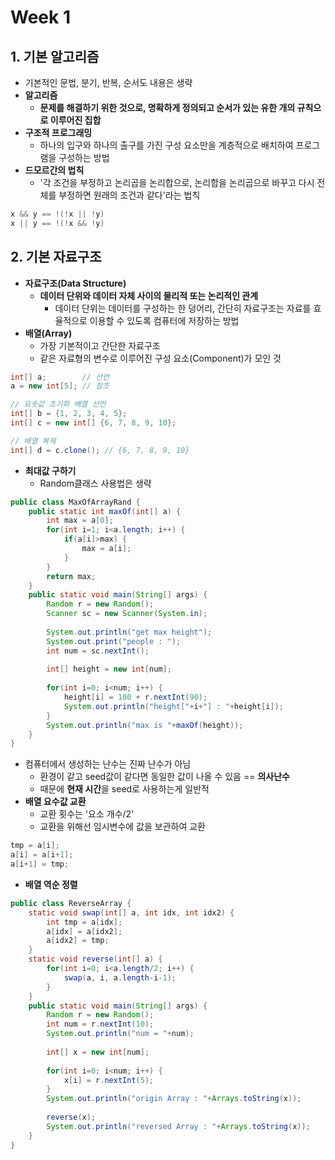 # Week 1

## 1. 기본 알고리즘

* 기본적인 문법, 분기, 반복, 순서도 내용은 생략
* **알고리즘**
  * **문제를 해결하기 위한 것으로, 명확하게 정의되고 순서가 있는 유한 개의 규칙으로 이루어진 집합**
* **구조적 프로그래밍**
  * 하나의 입구와 하나의 출구를 가진 구성 요소만을 계층적으로 배치하여 프로그램을 구성하는 방법
* **드모르간의 법칙**
  * '각 조건을 부정하고 논리곱을 논리합으로, 논리합을 논리곱으로 바꾸고 다시 전체를 부정하면 원래의 조건과 같다'라는 법칙

```java
x && y == !(!x || !y)
x || y == !(!x && !y)
```

## 2. 기본 자료구조

* **자료구조(Data Structure)**
  * **데이터 단위와 데이터 자체 사이의 물리적 또는 논리적인 관계**
    * 데이터 단위는 데이터를 구성하는 한 덩어리, 간단히 자료구조는 자료를 효율적으로 이용할 수 있도록 컴퓨터에 저장하는 방법
* **배열(Array)**
  * 가장 기본적이고 간단한 자료구조
  * 같은 자료형의 변수로 이루어진 구성 요소(Component)가 모인 것

```java
int[] a;        // 선언
a = new int[5]; // 참조

// 요솟값 초기화 배열 선언
int[] b = {1, 2, 3, 4, 5}; 
int[] c = new int[] {6, 7, 8, 9, 10};

// 배열 복제
int[] d = c.clone(); // {6, 7, 8, 9, 10}
```

* **최대값 구하기**
  * Random클래스 사용법은 생략

```java
public class MaxOfArrayRand {
	public static int maxOf(int[] a) {
		int max = a[0];
		for(int i=1; i<a.length; i++) {
			if(a[i]>max) {
                max = a[i];
			}
		}
		return max;
	}
	public static void main(String[] args) {
		Random r = new Random();
		Scanner sc = new Scanner(System.in);
		
		System.out.println("get max height");
		System.out.print("people : ");
		int num = sc.nextInt();
		
		int[] height = new int[num];
		
		for(int i=0; i<num; i++) {
			height[i] = 100 + r.nextInt(90);
			System.out.println("height["+i+"] : "+height[i]);
		}
        System.out.println("max is "+maxOf(height));
    }
}
```

* 컴퓨터에서 생성하는 난수는 진짜 난수가 아님
  * 환경이 같고 seed값이 같다면 동일한 값이 나올 수 있음 == **의사난수**
  * 때문에 **현재 시간**을 seed로 사용하는게 일반적
* **배열 요수값 교환**
  * 교환 횟수는 '요소 개수/2'
  * 교환을 위해선 임시변수에 값을 보관하여 교환

```java
tmp = a[i];
a[i] = a[i+1];
a[i+1] = tmp;
```

* **배열 역순 정렬**

```java
public class ReverseArray {
	static void swap(int[] a, int idx, int idx2) {
		int tmp = a[idx];
		a[idx] = a[idx2];
		a[idx2] = tmp;
	}
	static void reverse(int[] a) {
		for(int i=0; i<a.length/2; i++) {
			swap(a, i, a.length-i-1);
		}
	}
	public static void main(String[] args) {
		Random r = new Random();
		int num = r.nextInt(10);
		System.out.println("num = "+num);
		
		int[] x = new int[num];
		
		for(int i=0; i<num; i++) {
			x[i] = r.nextInt(5);
		}
		System.out.println("origin Array : "+Arrays.toString(x));
		
		reverse(x);
		System.out.println("reversed Array : "+Arrays.toString(x));
	}
}
```
